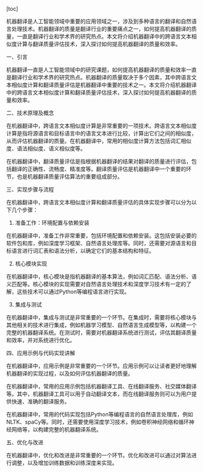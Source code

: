 
[toc]                    
                
                
机器翻译是人工智能领域中重要的应用领域之一，涉及到多种语言的翻译和自然语言处理技术。机器翻译的质量是翻译行业的重要痛点之一，如何提高机器翻译的质量，一直是翻译行业和学术界的研究热点。本文将介绍机器翻译中的跨语言文本相似度计算与翻译质量评估技术，深入探讨如何提高机器翻译的质量和效率。

一、引言

机器翻译一直是人工智能领域中的研究课题，如何提高机器翻译的质量和效率一直是翻译行业和学术界的研究热点。机器翻译的质量取决于多个因素，其中跨语言文本相似度计算和翻译质量评估是机器翻译中重要的技术之一。本文将介绍机器翻译中的跨语言文本相似度计算和翻译质量评估技术，深入探讨如何提高机器翻译的质量和效率。

二、技术原理及概念

在机器翻译中，跨语言文本相似度计算是非常重要的一项技术。跨语言文本相似度计算是指将源语言和目标语言中的语言文本进行比较，计算出它们之间的相似度，从而评估机器翻译的质量。在机器翻译中，常用的相似度计算方法包括词汇相似度、语法相似度、语义相似度等。

在机器翻译中，翻译质量评估是指根据机器翻译的结果对翻译的质量进行评估，包括翻译的正确性、流畅度、精准度等。翻译质量评估是机器翻译中一个重要的环节，也是机器翻译质量评估算法的重要组成部分。

三、实现步骤与流程

在机器翻译中，跨语言文本相似度计算和翻译质量评估的具体实现步骤可以分为以下几个步骤：

1. 准备工作：环境配置与依赖安装

在机器翻译中，准备工作非常重要，包括环境配置和依赖安装。这包括安装必要的软件包和库，例如深度学习框架、自然语言处理库等。同时，还需要对源语言和目标语言进行词汇表和语法分析，以确定它们的基本结构和特征。

2. 核心模块实现

在机器翻译中，核心模块是指机器翻译的基本算法，例如词汇匹配、语法分析、语义匹配等。核心模块的实现需要对自然语言处理技术和深度学习技术有一定的了解，这些技术可以通过Python等编程语言进行实现。

3. 集成与测试

在机器翻译中，集成与测试是非常重要的一个环节。在集成时，需要将核心模块与其他相关的技术进行集成，例如机器学习模型、自然语言生成模型等，以构建一个完整的机器翻译系统。在测试时，需要对机器翻译系统进行测试，评估其翻译质量和效率，并对系统进行优化。

四、应用示例与代码实现讲解

在机器翻译中，应用示例是非常重要的一个环节。应用示例可以让读者更好地理解机器翻译的实现过程，以及如何评估机器翻译的质量。

在机器翻译中，常用的应用示例包括机器翻译工具、在线翻译服务、社交媒体翻译等。其中，机器翻译工具可以用于自动翻译文本，而在线翻译服务则可以为用户提供快速、准确的翻译服务。

在机器翻译中，常用的代码实现包括Python等编程语言的自然语言处理库，例如NLTK、spaCy等。同时，还需要使用深度学习技术，例如卷积神经网络和循环神经网络等，以构建完整的机器翻译系统。

五、优化与改进

在机器翻译中，优化和改进是非常重要的一个环节。优化和改进可以通过对算法进行调整，以及增加训练数据和训练深度来实现。

